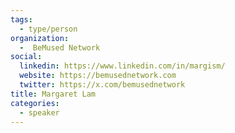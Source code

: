 ```yaml
---
tags:
  - type/person
organization:
  -  BeMused Network
social:
  linkedin: https://www.linkedin.com/in/margism/
  website: https://bemusednetwork.com
  twitter: https://x.com/bemusednetwork
title: Margaret Lam
categories:
  - speaker
---
```


